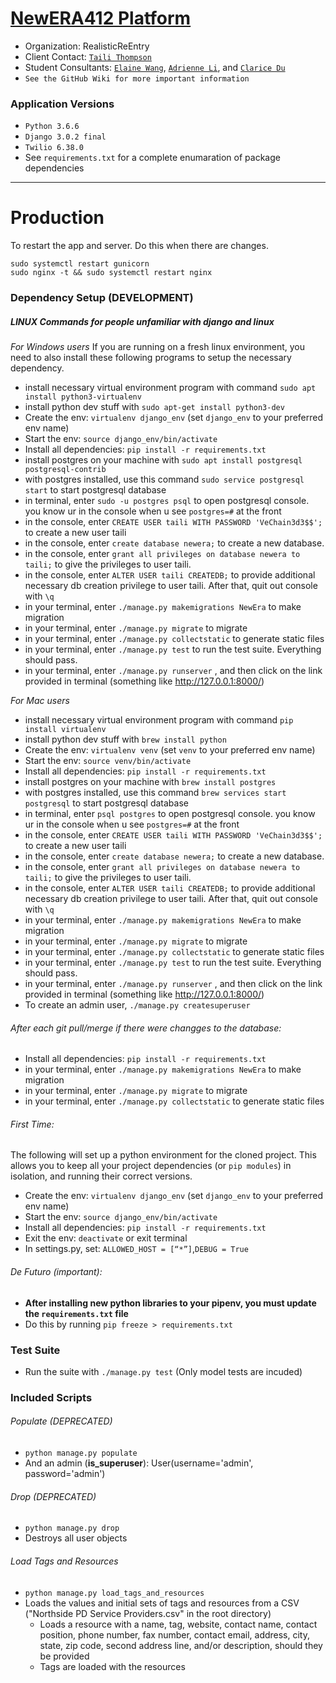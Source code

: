 # <a href="http://newera412.com/" target="_blank">NewERA412 Platform</a>

* Organization: RealisticReEntry
* Client Contact: <a href="mailto:bvbaseball42@gmail.com">`Taili Thompson`</a>
* Student Consultants: <a href="https://github.com/elainewangg">`Elaine Wang`</a>, <a href="https://github.com/adrienneli104">`Adrienne Li`</a>, and <a href="https://github.com/claricedu">`Clarice Du`</a>
* `See the GitHub Wiki for more important information`

### Application Versions

* `Python 3.6.6`
* `Django 3.0.2 final`
* `Twilio 6.38.0`
* See `requirements.txt` for a complete enumaration of package dependencies

***

# Production
To restart the app and server.
Do this when there are changes.
```
sudo systemctl restart gunicorn
sudo nginx -t && sudo systemctl restart nginx
```

### Dependency Setup (DEVELOPMENT)

##### LINUX Commands for people unfamiliar with django and linux 
*For Windows users*
If you are running on a fresh linux environment, you need to also install these following programs to setup the necessary dependency. 
* install necessary virtual environment program with command `sudo apt install python3-virtualenv`
* install python dev stuff with `sudo apt-get install python3-dev`
* Create the env: `virtualenv django_env` (set `django_env` to your preferred env name) 
* Start the env: `source django_env/bin/activate`
* Install all dependencies: `pip install -r requirements.txt`
* install postgres on your machine with `sudo apt install postgresql postgresql-contrib`
* with postgres installed, use this command `sudo service postgresql start` to start postgresql database
* in terminal, enter `sudo -u postgres psql`  to open postgresql console. you know ur in the console when u see `postgres=#`  at the front
* in the console, enter `CREATE USER taili WITH PASSWORD 'VeChain3d3$$';`  to create a new user taili
* in the console, enter `create database newera;`  to create a new database.
* in the console, enter `grant all privileges on database newera to taili;`  to give the privileges to user taili.
* in the console, enter `ALTER USER taili CREATEDB;` to provide additional necessary db creation privilege to user taili. After that, quit out console with `\q`
* in your terminal, enter `./manage.py makemigrations NewEra`  to make migration
* in your terminal, enter `./manage.py migrate`  to migrate
* in your terminal, enter `./manage.py collectstatic`  to generate static files
* in your terminal, enter `./manage.py test`  to run the test suite. Everything should pass.
* in your terminal, enter  `./manage.py runserver` , and then click on the link provided in terminal (something like http://127.0.0.1:8000/)

*For Mac users*
* install necessary virtual environment program with command `pip install virtualenv`
* install python dev stuff with `brew install python`
* Create the env: `virtualenv venv` (set `venv` to your preferred env name) 
* Start the env: `source venv/bin/activate`
* Install all dependencies: `pip install -r requirements.txt`
* install postgres on your machine with `brew install postgres`
* with postgres installed, use this command `brew services start postgresql` to start postgresql database
* in terminal, enter `psql postgres`  to open postgresql console. you know ur in the console when u see `postgres=#` at the front
* in the console, enter `CREATE USER taili WITH PASSWORD 'VeChain3d3$$';`  to create a new user taili
* in the console, enter `create database newera;`  to create a new database.
* in the console, enter `grant all privileges on database newera to taili;`  to give the privileges to user taili.
* in the console, enter `ALTER USER taili CREATEDB;` to provide additional necessary db creation privilege to user taili. After that, quit out console with `\q`
* in your terminal, enter `./manage.py makemigrations NewEra`  to make migration
* in your terminal, enter `./manage.py migrate`  to migrate
* in your terminal, enter `./manage.py collectstatic`  to generate static files
* in your terminal, enter `./manage.py test`  to run the test suite. Everything should pass.
* in your terminal, enter  `./manage.py runserver` , and then click on the link provided in terminal (something like http://127.0.0.1:8000/)
* To create an admin user, `./manage.py createsuperuser` 

###### After each git pull/merge if there were changges to the database:
* Install all dependencies: `pip install -r requirements.txt`
* in your terminal, enter `./manage.py makemigrations NewEra`  to make migration
* in your terminal, enter `./manage.py migrate`  to migrate
* in your terminal, enter `./manage.py collectstatic`  to generate static files

###### First Time: 

The following will set up a python environment for the cloned project. This allows you to keep all your project dependencies (or `pip modules`) in isolation, and running their correct versions. 

* Create the env: `virtualenv django_env` (set `django_env` to your preferred env name) 
* Start the env: `source django_env/bin/activate`
* Install all dependencies: `pip install -r requirements.txt`
* Exit the env: `deactivate` or exit terminal 
* In settings.py, set: 
`ALLOWED_HOST = [“*”]`,`DEBUG = True `


###### De Futuro (important):  

* **After installing new python libraries to your pipenv, you must update the `requirements.txt` file**
* Do this by running `pip freeze > requirements.txt`

### Test Suite 

* Run the suite with `./manage.py test` (Only model tests are incuded)

### Included Scripts 

###### Populate (DEPRECATED)

* `python manage.py populate`
* And an admin (**is_superuser**): User(username='admin', password='admin')

###### Drop (DEPRECATED)

* `python manage.py drop`
* Destroys all user objects

###### Load Tags and Resources

* `python manage.py load_tags_and_resources`
* Loads the values and initial sets of tags and resources from a CSV ("Northside PD Service Providers.csv" in the root directory)
	* Loads a resource with a name, tag, website, contact name, contact position, phone number, fax number, contact email, address, city, state, zip code, second address line, and/or description, should they be provided
	* Tags are loaded with the resources
